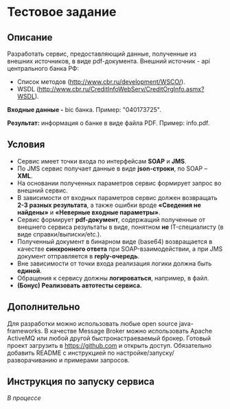 Тестовое задание
=============================

## Описание

Разработать сервис, предоставляющий данные, полученные из внешних источников, в виде pdf-документа. Внешний источник - api центрального банка РФ:

- Список методов (http://www.cbr.ru/development/WSCO/).
- WSDL (http://www.cbr.ru/CreditInfoWebServ/CreditOrgInfo.asmx?WSDL).

**Входные данные -** bic банка. Пример: "040173725".

**Результат:** информация о банке в виде файла PDF. Пример: info.pdf.

## Условия

- Сервис имеет точки входа по интерфейсам **SOAP** и **JMS**.
- По JMS сервис получает данные в виде **json-строки**, по SOAP – **XML**.
- На основании полученных параметров сервис формирует запрос во внешний сервис.
- В зависимости от входных параметров сервис должен возвращать **2-3 разных результата**, а также ошибки вроде **«Сведения не найдены»** и **«Неверные входные параметры»**.
- Сервис формирует **pdf-документ**, содержащий полученные от внешнего сервиса результаты в виде, понятном **не** IT-специалисту (в виде справки/выписки/etc.).
- Полученный документ в бинарном виде (base64) возвращается в качестве **синхронного ответа** при SOAP-взаимодействии, а при JMS документ отправляется в **reply-очередь**.
- Вне зависимости от точки входа реализация логики должна быть **единой**.
- Обращения к сервису должны **логироваться**, например, в файл.
- **(Бонус) Реализовать автотесты сервиса.**

## Дополнительно

Для разработки можно использовать любые open source java-frameworks. В качестве Message Broker можно использовать Apache ActiveMQ или любой другой быстронастраеваемый брокер. Готовый проект загрузить в https://github.com и открыть доступ. Обязательно добавить README с инструкцией по настройке/запуску/разворачиванию и примерами запросов.

## Инструкция по запуску сервиса

*В процессе*
